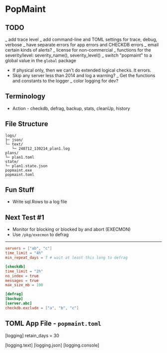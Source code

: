 PopMaint
========

TODO
----
_ add trace level
_ add command-line and TOML settings for trace, debug, verbose
_ have separate errors for app errors and CHECKDB errors
_ email certain kinds of alerts?
_ license for non-commercial
_ functions for the severity/level: severity_name(), severity_level()
_ switch "popmaint" to a global value in the `global` package

* If physical only, then we can't do extended logical checks.  It errors.
* Skip any server less than 2014 and log a warning?
_ Get the functions and constants to the logger
_ color logging for dev?

Terminology
-----------
* Action - checkdb, defrag, backup, stats, cleanUp, history

File Structure
--------------
```
logs/
├─ json/
└─ text/
   └─ 240712_130214_plan1.log
plans/
└─ plan1.toml
state/
└─ plan1.state.json
popmaint.exe
popmaint.toml
```

Fun Stuff
---------
* Write sql.Rows to a log file

Next Test #1
------------
* Monitor for blocking or blocked by and abort (EXECMON)
* Use `/pkg/execmon` to defrag

---------
```toml
servers = ["ab", "c"]
time_limit = "4h"
min_repeat_days = 7 # wait at least this long to defrag

[checkdb]
time_limit = "2h"
no_index = true
messages = true
max_size_mb = 100

[defrag]
[backup]
[server.abc]
checkdb.exclude = ["a", "b", "c"]
```

TOML App File - `popmaint.toml`
-------------------------------
[logging]
retain_days = 30

[logging.text]
[logging.json]
[logging.console]

